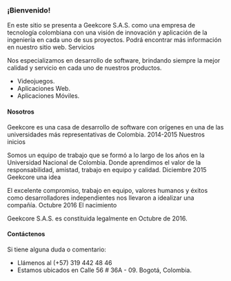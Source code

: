 <h3>¡Bienvenido!</h3>

En este sitio se presenta a Geekcore S.A.S. como una empresa de tecnología colombiana con una visión de innovación y aplicación de la ingeniería en cada uno de sus proyectos. Podrá encontrar más información en nuestro sitio web.
Servicios

Nos especializamos en desarrollo de software, brindando siempre la mejor calidad y servicio en cada uno de nuestros productos.

* Videojuegos.
* Aplicaciones Web.
* Aplicaciones Móviles.

<h4>Nosotros</h4>

Geekcore es una casa de desarrollo de software con orígenes en una de las universidades más representativas de Colombia.
2014-2015
Nuestros inicios

Somos un equipo de trabajo que se formó a lo largo de los años en la Universidad Nacional de Colombia. Donde aprendimos el valor de la responsabilidad, amistad, trabajo en equipo y calidad.
Diciembre 2015
Geekcore una idea

El excelente compromiso, trabajo en equipo, valores humanos y éxitos como desarrolladores independientes nos llevaron a idealizar una compañía.
Octubre 2016
El nacimiento

Geekcore S.A.S. es constituida legalmente en Octubre de 2016.

<h4>Contáctenos</h4>

Si tiene alguna duda o comentario:

* Llámenos al (+57) 319 442 48 46
* Estamos ubicados en Calle 56 # 36A - 09. Bogotá, Colombia.
